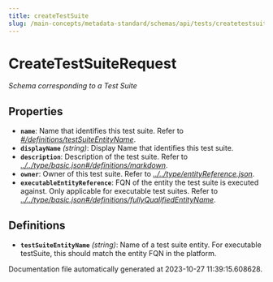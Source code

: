 ```yaml
---
title: createTestSuite
slug: /main-concepts/metadata-standard/schemas/api/tests/createtestsuite
---
```


# CreateTestSuiteRequest

*Schema corresponding to a Test Suite*

## Properties

- **`name`**: Name that identifies this test suite. Refer to *[#/definitions/testSuiteEntityName](#definitions/testSuiteEntityName)*.
- **`displayName`** *(string)*: Display Name that identifies this test suite.
- **`description`**: Description of the test suite. Refer to *[../../type/basic.json#/definitions/markdown](#/../type/basic.json#/definitions/markdown)*.
- **`owner`**: Owner of this test suite. Refer to *[../../type/entityReference.json](#/../type/entityReference.json)*.
- **`executableEntityReference`**: FQN of the entity the test suite is executed against. Only applicable for executable test suites. Refer to *[../../type/basic.json#/definitions/fullyQualifiedEntityName](#/../type/basic.json#/definitions/fullyQualifiedEntityName)*.
## Definitions

- <a id="definitions/testSuiteEntityName"></a>**`testSuiteEntityName`** *(string)*: Name of a test suite entity. For executable testSuite, this should match the entity FQN in the platform.


Documentation file automatically generated at 2023-10-27 11:39:15.608628.
